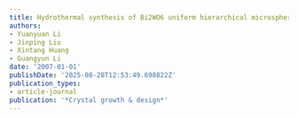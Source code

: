 ```yaml
---
title: Hydrothermal synthesis of Bi2WO6 uniform hierarchical microspheres
authors:
- Yuanyuan Li
- Jinping Liu
- Xintang Huang
- Guangyun Li
date: '2007-01-01'
publishDate: '2025-08-28T12:53:49.698822Z'
publication_types:
- article-journal
publication: '*Crystal growth & design*'
---
```

